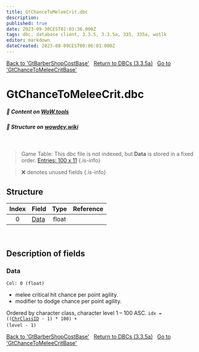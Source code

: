 ```yaml
---
title: GtChanceToMeleeCrit.dbc
description:
published: true
date: 2023-09-30CEST01:03:36.000Z
tags: dbc, database client, 3.3.5, 3.3.5a, 335, 335a, wotlk
editor: markdown
dateCreated: 2023-08-09CEST00:06:01.000Z
---
```

<a href="https://trinitycore.info/files/DBC/335/gtbarbershopcostbase" class="mt-5 v-btn v-btn--depressed v-btn--flat v-btn--outlined theme--light v-size--default darkblue--text text--lighten-3"><span class="v-btn__content"><i aria-hidden="true" class="v-icon notranslate v-icon--left mdi mdi-arrow-left theme--light"></i><span>Back to 'GtBarberShopCostBase'</span></span></a>&nbsp;&nbsp;&nbsp;<a href="https://trinitycore.info/files/DBC/335/home" class="mt-5 v-btn v-btn--depressed v-btn--flat v-btn--outlined theme--light v-size--default darkblue--text text--lighten-3"><span class="v-btn__content"><i aria-hidden="true" class="v-icon notranslate v-icon--left mdi mdi-home-outline theme--light"></i><span>Return to DBCs (3.3.5a)</span></span></a>&nbsp;&nbsp;&nbsp;<a href="https://trinitycore.info/files/DBC/335/gtchancetomeleecritbase" class="mt-5 v-btn v-btn--depressed v-btn--flat v-btn--outlined theme--light v-size--default darkblue--text text--lighten-3"><span class="v-btn__content"><span>Go to 'GtChanceToMeleeCritBase'</span><i aria-hidden="true" class="v-icon notranslate v-icon--right mdi mdi-arrow-right theme--light"></i></span></a>

# GtChanceToMeleeCrit.dbc
##### :open_book: Content on [WoW.tools](https://wow.tools/dbc/?dbc=gtchancetomeleecrit&build=3.3.5.12340)
##### :pencil: Structure on [wowdev.wiki](https://wowdev.wiki/DB/GtChanceToMeleeCrit)
&nbsp;

> Game Table:
> This dbc file is not indexed, but **Data** is stored in a fixed order.
> [Entries: 100 x 11](https://wow.tools/dbc/?dbc=gametables&build=3.3.5.12340#page=1&colFilter[0]=exact%3AChanceToMeleeCrit)
{.is-info}

> :x: denotes unused fields
{.is-info}


## Structure

| Index | Field | Type | Reference |
| :---: | --- | :---: | --- |
| 0 | [Data](#data) | float |  |
&nbsp;
## Description of fields

### Data
<code>Col: 0 (float)</code>

* melee critical hit chance per point agility.
* modifier to dodge chance per point agility.

Ordered by character class, character level 1 &ndash; 100 ASC.
<code>idx = (([ChrClassID](/files/DBC/335/chrclasses#id) - 1) * 100) + (level - 1)</code>
&nbsp;

<a href="https://trinitycore.info/files/DBC/335/gtbarbershopcostbase" class="mt-5 v-btn v-btn--depressed v-btn--flat v-btn--outlined theme--light v-size--default darkblue--text text--lighten-3"><span class="v-btn__content"><i aria-hidden="true" class="v-icon notranslate v-icon--left mdi mdi-arrow-left theme--light"></i><span>Back to 'GtBarberShopCostBase'</span></span></a>&nbsp;&nbsp;&nbsp;<a href="https://trinitycore.info/files/DBC/335/home" class="mt-5 v-btn v-btn--depressed v-btn--flat v-btn--outlined theme--light v-size--default darkblue--text text--lighten-3"><span class="v-btn__content"><i aria-hidden="true" class="v-icon notranslate v-icon--left mdi mdi-home-outline theme--light"></i><span>Return to DBCs (3.3.5a)</span></span></a>&nbsp;&nbsp;&nbsp;<a href="https://trinitycore.info/files/DBC/335/gtchancetomeleecritbase" class="mt-5 v-btn v-btn--depressed v-btn--flat v-btn--outlined theme--light v-size--default darkblue--text text--lighten-3"><span class="v-btn__content"><span>Go to 'GtChanceToMeleeCritBase'</span><i aria-hidden="true" class="v-icon notranslate v-icon--right mdi mdi-arrow-right theme--light"></i></span></a>
